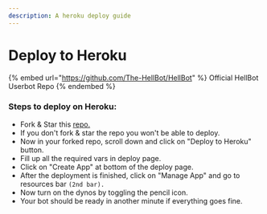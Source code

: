 ```yaml
---
description: A heroku deploy guide
---
```


# Deploy to Heroku

{% embed url="https://github.com/The-HellBot/HellBot" %}
Official HellBot Userbot Repo
{% endembed %}

### Steps to deploy on Heroku:

* Fork & Star this [repo.](https://github.com/The-HellBot/HellBot)
* If you don't fork & star the repo you won't be able to deploy.
* Now in your forked repo, scroll down and click on "Deploy to Heroku" button.
* Fill up all the required vars in deploy page.
* Click on "Create App" at bottom of the deploy page.
* After the deployment is finished, click on "Manage App" and go to resources bar `(2nd bar).`
* Now turn on the dynos by toggling the pencil icon.
* Your bot should be ready in another minute if everything goes fine.


